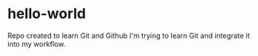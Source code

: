 # hello-world
Repo created to learn Git and Github
I'm trying to learn Git and integrate it into my workflow.
